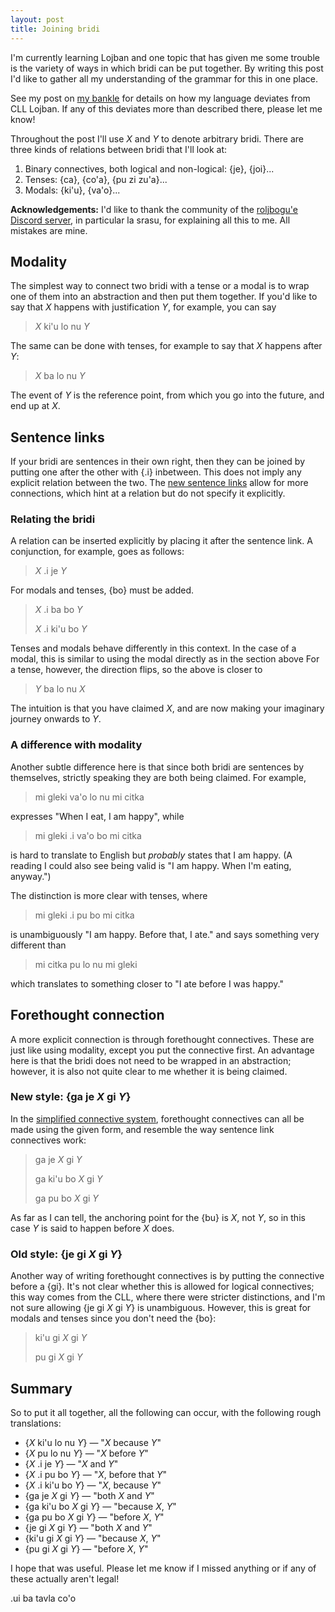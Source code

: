 ```yaml
---
layout: post
title: Joining bridi
---
```


I'm currently learning Lojban and one topic that has given
me some trouble is the variety of ways in which bridi can be
put together.
By writing this post I'd like to gather all my understanding
of the grammar for this in one place.

See my post on [my bankle][0] for details on how my language
deviates from CLL Lojban.
If any of this deviates more than described there, please
let me know!

Throughout the post I'll use _X_ and _Y_ to denote arbitrary
bridi.  There are three kinds of relations between bridi
that I'll look at:

1. Binary connectives, both logical and non-logical:
   {je}, {joi}...
2. Tenses:  {ca}, {co'a}, {pu zi zu'a}...
3. Modals:  {ki'u}, {va'o}...

**Acknowledgements:** I'd like to thank the community of
the [roljbogu'e Discord server][3], in particular la srasu,
for explaining all this to me.  All mistakes are mine.

## Modality

The simplest way to connect two bridi with a tense or a
modal is to wrap one of them into an abstraction and then
put them together.  If you'd like to say that _X_ happens
with justification _Y_, for example, you can say

> _X_ ki'u lo nu _Y_

The same can be done with tenses, for example to say that
_X_ happens after _Y_:

> _X_ ba lo nu _Y_

The event of _Y_ is the reference point, from which you go
into the future, and end up at _X_.

## Sentence links

If your bridi are sentences in their own right, then they
can be joined by putting one after the other with {.i}
inbetween.
This does not imply any explicit relation between the two.
The [new sentence links][2] allow for more connections,
which hint at a relation but do not specify it explicitly.

### Relating the bridi

A relation can be inserted explicitly by placing it after
the sentence link.  A conjunction, for example, goes as
follows:

> _X_ .i je _Y_

For modals and tenses, {bo} must be added.

> _X_ .i ba bo _Y_
>
> _X_ .i ki'u bo _Y_

Tenses and modals behave differently in this context.  In
the case of a modal, this is similar to using the modal
directly as in the section above
For a tense, however, the direction flips, so the above is
closer to

> _Y_ ba lo nu _X_

The intuition is that you have claimed _X_, and are now
making your imaginary journey onwards to _Y_.

### A difference with modality

Another subtle difference here is that since both bridi are
sentences by themselves, strictly speaking they are both
being claimed.  For example,

> mi gleki va'o lo nu mi citka

expresses "When I eat, I am happy", while

> mi gleki .i va'o bo mi citka

is hard to translate to English but _probably_ states that I
am happy.  (A reading I could also see being valid is "I am
happy.  When I'm eating, anyway.")

The distinction is more clear with tenses, where

> mi gleki .i pu bo mi citka

is unambiguously "I am happy.  Before that, I ate." and
says something very different than

> mi citka pu lo nu mi gleki

which translates to something closer to "I ate before I was
happy."

## Forethought connection

A more explicit connection is through forethought
connectives.  These are just like using modality, except you
put the connective first.  An advantage here is that the
bridi does not need to be wrapped in an abstraction;
however, it is also not quite clear to me whether it is
being claimed.

### New style: {ga je _X_ gi _Y_}

In the [simplified connective system][1], forethought
connectives can all be made using the given form, and
resemble the way sentence link connectives work:

> ga je _X_ gi _Y_
>
> ga ki'u bo _X_ gi _Y_
>
> ga pu bo _X_ gi _Y_

As far as I can tell, the anchoring point for the {bu} is
_X_, not _Y_, so in this case _Y_ is said to happen before
_X_ does.

### Old style: {je gi _X_ gi _Y_}

Another way of writing forethought connectives is by putting
the connective before a {gi}.  It's not clear whether this
is allowed for logical connectives; this way comes from the
CLL, where there were stricter distinctions, and I'm not sure
allowing {je gi _X_ gi _Y_} is unambiguous.  However, this
is great for modals and tenses since you don't need the
{bo}:

> ki'u gi _X_ gi _Y_
>
> pu gi _X_ gi _Y_

## Summary

So to put it all together, all the following can occur, with
the following rough translations:

* {_X_ ki'u lo nu _Y_} — "_X_ because _Y_"
* {_X_ pu lo nu _Y_} — "_X_ before _Y_"
* {_X_ .i je _Y_}  — "_X_ and _Y_"
* {_X_ .i pu bo _Y_} — "_X_, before that _Y_"
* {_X_ .i ki'u bo _Y_} — "_X_, because _Y_"
* {ga je _X_ gi _Y_} — "both _X_ and _Y_"
* {ga ki'u bo _X_ gi _Y_} — "because _X_, _Y_"
* {ga pu bo _X_ gi _Y_} — "before _X_, _Y_"
* {je gi _X_ gi _Y_} — "both _X_ and _Y_"
* {ki'u gi _X_ gi _Y_} — "because _X_, _Y_"
* {pu gi _X_ gi _Y_} — "before _X_, _Y_"

I hope that was useful.
Please let me know if I missed anything or if any of these actually
aren't legal!

.ui ba tavla co'o

[0]: https://vlasisku.lojban.org/bankle
[1]: http://selpahi.weebly.com/lojban/how-to-substantially-simplify-the-lojban-connective-system-my-connective-system
[2]: https://wiki.lojban.io/New_Sentence_Links
[3]: https://discord.com/invite/dGP5A6Fpj7
